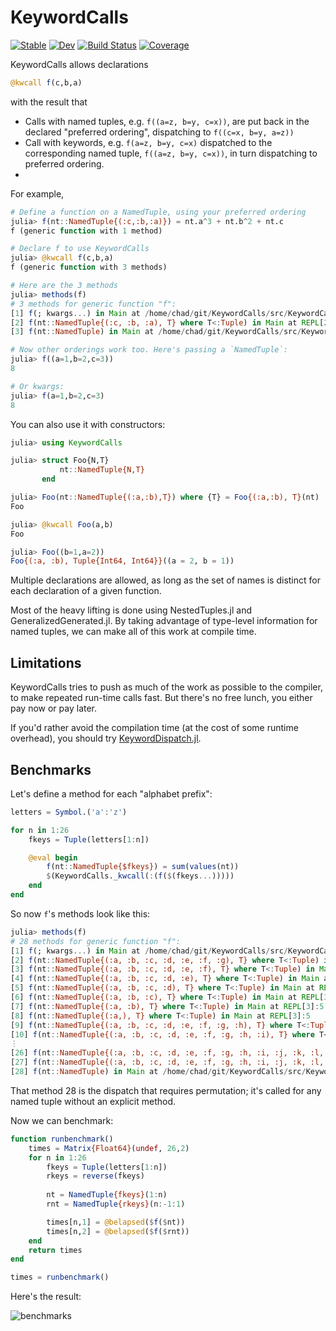 # KeywordCalls

[![Stable](https://img.shields.io/badge/docs-stable-blue.svg)](https://cscherrer.github.io/KeywordCalls.jl/stable)
[![Dev](https://img.shields.io/badge/docs-dev-blue.svg)](https://cscherrer.github.io/KeywordCalls.jl/dev)
[![Build Status](https://github.com/cscherrer/KeywordCalls.jl/workflows/CI/badge.svg)](https://github.com/cscherrer/KeywordCalls.jl/actions)
[![Coverage](https://codecov.io/gh/cscherrer/KeywordCalls.jl/branch/master/graph/badge.svg)](https://codecov.io/gh/cscherrer/KeywordCalls.jl)

KeywordCalls allows declarations

```julia
@kwcall f(c,b,a)
```

with the result that

- Calls with named tuples, e.g. `f((a=z, b=y, c=x))`, are put back in the declared "preferred ordering", dispatching to `f((c=x, b=y, a=z))`
- Call with keywords, e.g. `f(a=z, b=y, c=x)` dispatched to the corresponding named tuple, `f((a=z, b=y, c=x))`, in turn dispatching to preferred ordering.
- 

For example,
```julia
# Define a function on a NamedTuple, using your preferred ordering
julia> f(nt::NamedTuple{(:c,:b,:a)}) = nt.a^3 + nt.b^2 + nt.c
f (generic function with 1 method)

# Declare f to use KeywordCalls
julia> @kwcall f(c,b,a)
f (generic function with 3 methods)

# Here are the 3 methods
julia> methods(f)
# 3 methods for generic function "f":
[1] f(; kwargs...) in Main at /home/chad/git/KeywordCalls/src/KeywordCalls.jl:52
[2] f(nt::NamedTuple{(:c, :b, :a), T} where T<:Tuple) in Main at REPL[2]:1
[3] f(nt::NamedTuple) in Main at /home/chad/git/KeywordCalls/src/KeywordCalls.jl:50

# Now other orderings work too. Here's passing a `NamedTuple`:
julia> f((a=1,b=2,c=3))
8

# Or kwargs:
julia> f(a=1,b=2,c=3)
8
```

You can also use it with constructors:
```julia
julia> using KeywordCalls

julia> struct Foo{N,T}
           nt::NamedTuple{N,T}
       end

julia> Foo(nt::NamedTuple{(:a,:b),T}) where {T} = Foo{(:a,:b), T}(nt)
Foo

julia> @kwcall Foo(a,b)
Foo

julia> Foo((b=1,a=2))
Foo{(:a, :b), Tuple{Int64, Int64}}((a = 2, b = 1))
```

Multiple declarations are allowed, as long as the set of names is distinct for each declaration of a given function.

Most of the heavy lifting is done using NestedTuples.jl and GeneralizedGenerated.jl. By taking advantage of type-level information for named tuples, we can make all of this work at compile time.

## Limitations

KeywordCalls tries to push as much of the work as possible to the compiler, to make repeated run-time calls fast. But there's no free lunch, you either pay now or pay later.

If you'd rather avoid the compilation time (at the cost of some runtime overhead), you should try [KeywordDispatch.jl](https://github.com/simonbyrne/KeywordDispatch.jl).

## Benchmarks

Let's define a method for each "alphabet prefix":
```julia
letters = Symbol.('a':'z')

for n in 1:26
    fkeys = Tuple(letters[1:n])

    @eval begin
        f(nt::NamedTuple{$fkeys}) = sum(values(nt))
        $(KeywordCalls._kwcall(:(f($(fkeys...)))))
    end
end
```

So now `f`'s methods look like this:
```julia
julia> methods(f)
# 28 methods for generic function "f":
[1] f(; kwargs...) in Main at /home/chad/git/KeywordCalls/src/KeywordCalls.jl:52
[2] f(nt::NamedTuple{(:a, :b, :c, :d, :e, :f, :g), T} where T<:Tuple) in Main at REPL[3]:5
[3] f(nt::NamedTuple{(:a, :b, :c, :d, :e, :f), T} where T<:Tuple) in Main at REPL[3]:5
[4] f(nt::NamedTuple{(:a, :b, :c, :d, :e), T} where T<:Tuple) in Main at REPL[3]:5
[5] f(nt::NamedTuple{(:a, :b, :c, :d), T} where T<:Tuple) in Main at REPL[3]:5
[6] f(nt::NamedTuple{(:a, :b, :c), T} where T<:Tuple) in Main at REPL[3]:5
[7] f(nt::NamedTuple{(:a, :b), T} where T<:Tuple) in Main at REPL[3]:5
[8] f(nt::NamedTuple{(:a,), T} where T<:Tuple) in Main at REPL[3]:5
[9] f(nt::NamedTuple{(:a, :b, :c, :d, :e, :f, :g, :h), T} where T<:Tuple) in Main at REPL[3]:5
[10] f(nt::NamedTuple{(:a, :b, :c, :d, :e, :f, :g, :h, :i), T} where T<:Tuple) in Main at REPL[3]:5
⋮
[26] f(nt::NamedTuple{(:a, :b, :c, :d, :e, :f, :g, :h, :i, :j, :k, :l, :m, :n, :o, :p, :q, :r, :s, :t, :u, :v, :w, :x, :y), T} where T<:Tuple) in Main at REPL[3]:5
[27] f(nt::NamedTuple{(:a, :b, :c, :d, :e, :f, :g, :h, :i, :j, :k, :l, :m, :n, :o, :p, :q, :r, :s, :t, :u, :v, :w, :x, :y, :z), T} where T<:Tuple) in Main at REPL[3]:5
[28] f(nt::NamedTuple) in Main at /home/chad/git/KeywordCalls/src/KeywordCalls.jl:50
```

That method 28 is the dispatch that requires permutation; it's called for any named tuple without an explicit method.

Now we can benchmark:
```julia
function runbenchmark()
    times = Matrix{Float64}(undef, 26,2)
    for n in 1:26
        fkeys = Tuple(letters[1:n])
        rkeys = reverse(fkeys)
        
        nt = NamedTuple{fkeys}(1:n)
        rnt = NamedTuple{rkeys}(n:-1:1)

        times[n,1] = @belapsed($f($nt))
        times[n,2] = @belapsed($f($rnt))
    end
    return times
end

times = runbenchmark()
```

Here's the result:

![benchmarks](https://user-images.githubusercontent.com/1184449/116616679-d2abef00-a8f1-11eb-9507-0af267fa37cb.png)
